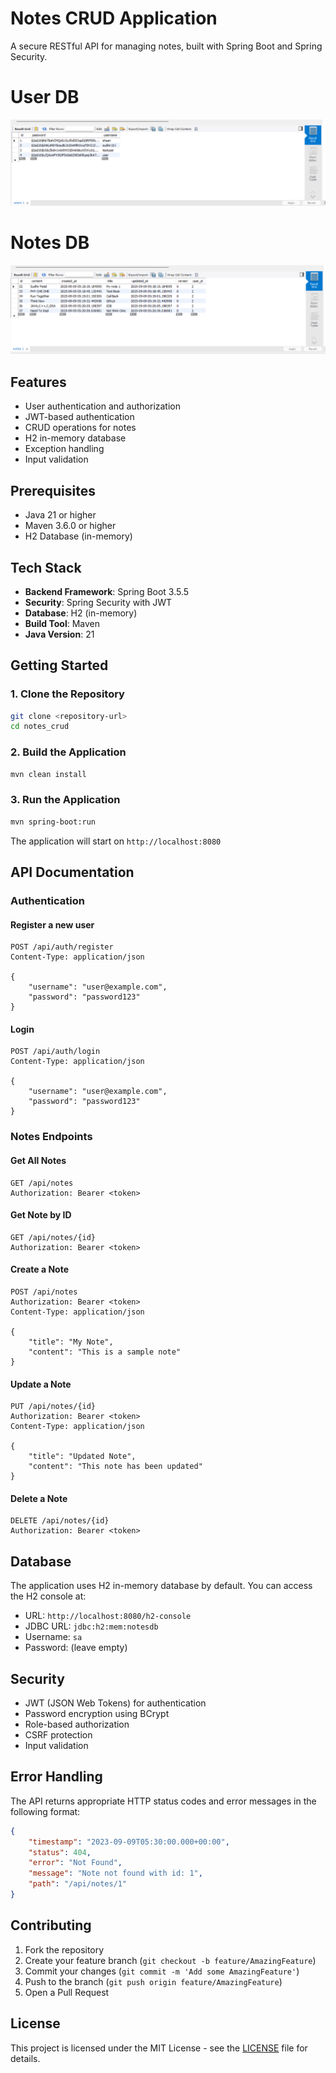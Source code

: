 # Notes CRUD Application

A secure RESTful API for managing notes, built with Spring Boot and Spring Security.

# User DB
![User-DB](src/main/resources/Screenshot/user-db.png)

# Notes DB
![Notes-DB](src/main/resources/Screenshot/notes-db.png)

## Features

- User authentication and authorization
- JWT-based authentication
- CRUD operations for notes
- H2 in-memory database
- Exception handling
- Input validation

## Prerequisites

- Java 21 or higher
- Maven 3.6.0 or higher
- H2 Database (in-memory)

## Tech Stack

- **Backend Framework**: Spring Boot 3.5.5
- **Security**: Spring Security with JWT
- **Database**: H2 (in-memory)
- **Build Tool**: Maven
- **Java Version**: 21

## Getting Started

### 1. Clone the Repository

```bash
git clone <repository-url>
cd notes_crud
```

### 2. Build the Application

```bash
mvn clean install
```

### 3. Run the Application

```bash
mvn spring-boot:run
```

The application will start on `http://localhost:8080`

## API Documentation

### Authentication

#### Register a new user
```
POST /api/auth/register
Content-Type: application/json

{
    "username": "user@example.com",
    "password": "password123"
}
```

#### Login
```
POST /api/auth/login
Content-Type: application/json

{
    "username": "user@example.com",
    "password": "password123"
}
```

### Notes Endpoints

#### Get All Notes
```
GET /api/notes
Authorization: Bearer <token>
```

#### Get Note by ID
```
GET /api/notes/{id}
Authorization: Bearer <token>
```

#### Create a Note
```
POST /api/notes
Authorization: Bearer <token>
Content-Type: application/json

{
    "title": "My Note",
    "content": "This is a sample note"
}
```

#### Update a Note
```
PUT /api/notes/{id}
Authorization: Bearer <token>
Content-Type: application/json

{
    "title": "Updated Note",
    "content": "This note has been updated"
}
```

#### Delete a Note
```
DELETE /api/notes/{id}
Authorization: Bearer <token>
```

## Database

The application uses H2 in-memory database by default. You can access the H2 console at:
- URL: `http://localhost:8080/h2-console`
- JDBC URL: `jdbc:h2:mem:notesdb`
- Username: `sa`
- Password: (leave empty)

## Security

- JWT (JSON Web Tokens) for authentication
- Password encryption using BCrypt
- Role-based authorization
- CSRF protection
- Input validation

## Error Handling

The API returns appropriate HTTP status codes and error messages in the following format:

```json
{
    "timestamp": "2023-09-09T05:30:00.000+00:00",
    "status": 404,
    "error": "Not Found",
    "message": "Note not found with id: 1",
    "path": "/api/notes/1"
}
```

## Contributing

1. Fork the repository
2. Create your feature branch (`git checkout -b feature/AmazingFeature`)
3. Commit your changes (`git commit -m 'Add some AmazingFeature'`)
4. Push to the branch (`git push origin feature/AmazingFeature`)
5. Open a Pull Request

## License

This project is licensed under the MIT License - see the [LICENSE](LICENSE) file for details.
